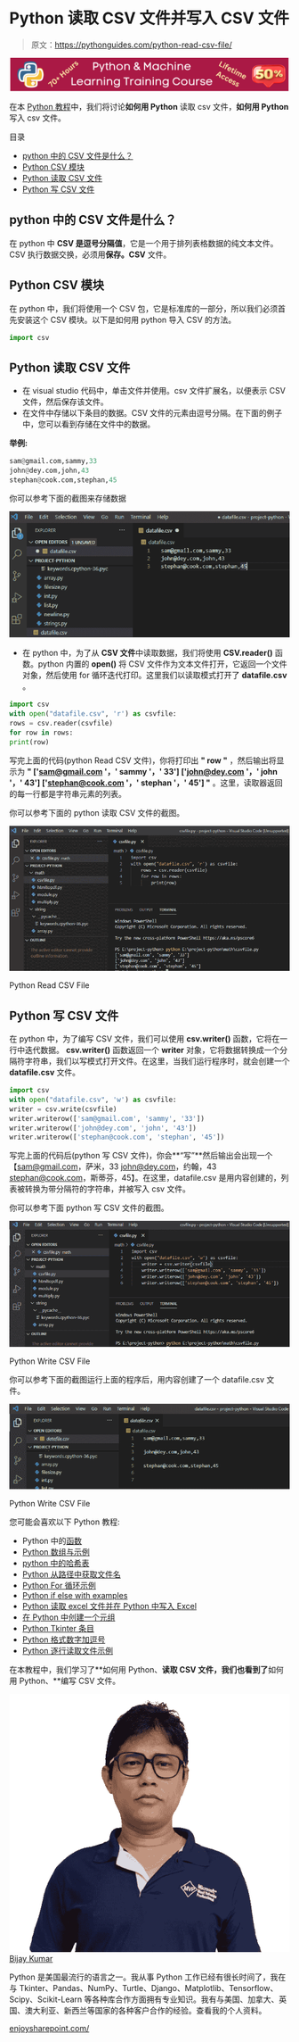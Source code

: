# Python 读取 CSV 文件并写入 CSV 文件

> 原文：<https://pythonguides.com/python-read-csv-file/>

[![Python & Machine Learning training courses](img/49ec9c6da89a04c9f45bab643f8c765c.png)](https://sharepointsky.teachable.com/p/python-and-machine-learning-training-course)

在本 [Python 教程](https://pythonguides.com/python-download-and-installation/)中，我们将讨论**如何用 Python** 读取 csv 文件，**如何用 Python** 写入 csv 文件。

目录

[](#)

*   [python 中的 CSV 文件是什么？](#What_is_a_CSV_file_in_python "What is a CSV file in python?")
*   [Python CSV 模块](#Python_CSV_module "Python CSV module")
*   [Python 读取 CSV 文件](#Python_Read_CSV_File "Python Read CSV File")
*   [Python 写 CSV 文件](#Python_Write_CSV_File "Python Write CSV File")

## python 中的 CSV 文件是什么？

在 python 中 **CSV 是逗号分隔值**，它是一个用于排列表格数据的纯文本文件。CSV 执行数据交换，必须用**保存。CSV** 文件。

## Python CSV 模块

在 python 中，我们将使用一个 CSV 包，它是标准库的一部分，所以我们必须首先安装这个 CSV 模块。以下是如何用 python 导入 CSV 的方法。

```py
import csv
```

## Python 读取 CSV 文件

*   在 visual studio 代码中，单击文件并使用。csv 文件扩展名，以便表示 CSV 文件，然后保存该文件。
*   在文件中存储以下条目的数据。CSV 文件的元素由逗号分隔。在下面的例子中，您可以看到存储在文件中的数据。

**举例:**

```py
sam@gmail.com,sammy,33
john@dey.com,john,43
stephan@cook.com,stephan,45
```

你可以参考下面的截图来存储数据

![Python Read CSV File](img/b71d3fd6de4d2d53a7c6e823f356fd77.png "Python Read CSV File 1")

*   在 python 中，为了从 **CSV 文件**中读取数据，我们将使用 **CSV.reader()** 函数。python 内置的 **open()** 将 CSV 文件作为文本文件打开，它返回一个文件对象，然后使用 for 循环迭代打印。这里我们以读取模式打开了 **datafile.csv** 。

```py
import csv
with open("datafile.csv", 'r') as csvfile:
rows = csv.reader(csvfile)
for row in rows:
print(row)
```

写完上面的代码(python Read CSV 文件)，你将打印出 **" row "** ，然后输出将显示为 **" ['sam@gmail.com '，' sammy '，' 33'] ['john@dey.com '，' john '，' 43'] ['stephan@cook.com '，' stephan '，' 45'] "** 。这里，读取器返回的每一行都是字符串元素的列表。

你可以参考下面的 python 读取 CSV 文件的截图。

![Python Read CSV File](img/5ce5c363be602071ff460ef103a3d845.png "Python Read CSV File 2")

Python Read CSV File

## Python 写 CSV 文件

在 python 中，为了编写 CSV 文件，我们可以使用 **csv.writer()** 函数，它将在一行中迭代数据。 **csv.writer()** 函数返回一个 **writer** 对象，它将数据转换成一个分隔符字符串，我们以写模式打开文件。在这里，当我们运行程序时，就会创建一个 **datafile.csv** 文件。

```py
import csv
with open("datafile.csv", 'w') as csvfile:
writer = csv.write(csvfile)
writer.writerow(['sam@gmail.com', 'sammy', '33'])
writer.writerow(['john@dey.com', 'john', '43'])
writer.writerow(['stephan@cook.com', 'stephan', '45'])
```

写完上面的代码后(python 写 CSV 文件)，你会**“写”**然后输出会出现一个【sam@gmail.com，萨米，33 john@dey.com，约翰，43 stephan@cook.com，斯蒂芬，45】。在这里，datafile.csv 是用内容创建的，列表被转换为带分隔符的字符串，并被写入 csv 文件。

你可以参考下面 python 写 CSV 文件的截图。

![Python Write CSV File](img/480dd53e3309e6970410614628d245ec.png "Python Write CSV File 2")

Python Write CSV File

你可以参考下面的截图运行上面的程序后，用内容创建了一个 datafile.csv 文件。

![Python Write CSV File](img/27cb64a4477f06d76fb859ef2cd99402.png "Python Write CSV File 3")

Python Write CSV File

您可能会喜欢以下 Python 教程:

*   Python 中的[函数](https://pythonguides.com/function-in-python/)
*   [Python 数组与示例](https://pythonguides.com/python-array/)
*   [python 中的哈希表](https://pythonguides.com/hash-table-in-python/)
*   [Python 从路径中获取文件名](https://pythonguides.com/python-get-filename-from-the-path/)
*   [Python For 循环示例](https://pythonguides.com/python-for-loop/)
*   [Python if else with examples](https://pythonguides.com/python-if-else/)
*   [Python 读取 excel 文件并在 Python 中写入 Excel](https://pythonguides.com/python-read-excel-file/)
*   [在 Python 中创建一个元组](https://pythonguides.com/create-a-tuple-in-python/)
*   [Python Tkinter 条目](https://pythonguides.com/python-tkinter-entry/)
*   [Python 格式数字加逗号](https://pythonguides.com/python-format-number-with-commas/)
*   [Python 逐行读取文件示例](https://pythonguides.com/python-read-a-file-line-by-line/)

在本教程中，我们学习了**如何用 Python、**读取 CSV 文件，我们也看到了**如何用 Python、**编写 CSV 文件。

![Bijay Kumar MVP](img/9cb1c9117bcc4bbbaba71db8d37d76ef.png "Bijay Kumar MVP")[Bijay Kumar](https://pythonguides.com/author/fewlines4biju/)

Python 是美国最流行的语言之一。我从事 Python 工作已经有很长时间了，我在与 Tkinter、Pandas、NumPy、Turtle、Django、Matplotlib、Tensorflow、Scipy、Scikit-Learn 等各种库合作方面拥有专业知识。我有与美国、加拿大、英国、澳大利亚、新西兰等国家的各种客户合作的经验。查看我的个人资料。

[enjoysharepoint.com/](https://enjoysharepoint.com/)[](https://www.facebook.com/fewlines4biju "Facebook")[](https://www.linkedin.com/in/fewlines4biju/ "Linkedin")[](https://twitter.com/fewlines4biju "Twitter")